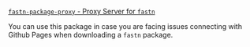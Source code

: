 [`fastn-package-proxy` - Proxy Server for `fastn`](https://fastn.com/package-proxy/)

You can use this package in case you are facing issues connecting with Github Pages
when downloading a `fastn` package.
